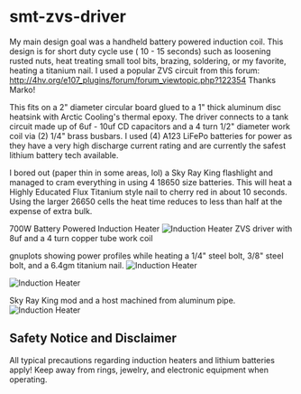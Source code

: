# smt-zvs-driver

My main design goal was a handheld battery powered induction coil. This design is for short duty cycle use ( 10 - 15 seconds)
such as loosening rusted nuts, heat treating small tool bits, brazing, soldering, or my favorite, heating a titanium nail.
I used a popular ZVS circuit from this forum: http://4hv.org/e107_plugins/forum/forum_viewtopic.php?122354  Thanks Marko!

This fits on a 2" diameter circular board glued to a 1" thick aluminum disc heatsink with Arctic Cooling's thermal epoxy. The
driver connects to a tank circuit made up of 6uf - 10uf CD capacitors and a 4 turn 1/2" diameter work coil via (2) 1/4" brass
busbars. I used (4) A123 LiFePo batteries for power as they have a very high discharge current rating and are currently the
safest lithium battery tech available.

I bored out (paper thin in some areas, lol) a Sky Ray King flashlight and managed to cram everything in using 4 18650 size
batteries. This will heat a Highly Educated Flux Titanium style nail to cherry red in about 10 seconds. Using the larger 26650
cells the heat time reduces to less than half at the expense of extra bulk.


700W Battery Powered Induction Heater
![Induction Heater](https://raw.github.com/hardboiledfrog/smt-zvs-driver/master/images/IMG_20160608_134850.jpg)
ZVS driver with 8uf and a 4 turn copper tube work coil

gnuplots showing power profiles while heating a 1/4" steel bolt, 3/8" steel bolt, and a 6.4gm titanium nail.
![Induction Heater](https://raw.github.com/hardboiledfrog/smt-zvs-driver/master/images/ih-VAW.png)


![Induction Heater](https://raw.github.com/hardboiledfrog/smt-zvs-driver/master/images/ih-VA.png)


Sky Ray King mod and a host machined from aluminum pipe.
![Induction Heater](https://raw.github.com/hardboiledfrog/smt-zvs-driver/master/images/P1020694.JPG)


## Safety Notice and Disclaimer
All typical precautions regarding induction heaters and lithium batteries apply!
Keep away from rings, jewelry, and electronic equipment when operating.
